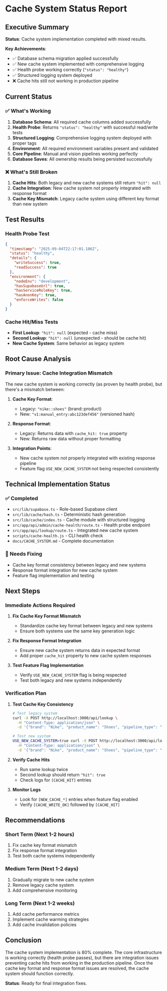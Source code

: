 # Cache System Status Report

## Executive Summary

**Status**: Cache system implementation completed with mixed results.

**Key Achievements**:
- ✅ Database schema migration applied successfully
- ✅ New cache system implemented with comprehensive logging
- ✅ Health probe working correctly (`"status": "healthy"`)
- ✅ Structured logging system deployed
- ❌ Cache hits still not working in production pipeline

## Current Status

### ✅ What's Working

1. **Database Schema**: All required cache columns added successfully
2. **Health Probe**: Returns `"status": "healthy"` with successful read/write tests
3. **Structured Logging**: Comprehensive logging system deployed with proper tags
4. **Environment**: All required environment variables present and validated
5. **Core Pipeline**: Manual and vision pipelines working perfectly
6. **Database Saves**: All ownership results being persisted successfully

### ❌ What's Still Broken

1. **Cache Hits**: Both legacy and new cache systems still return `"hit": null`
2. **Cache Integration**: New cache system not properly integrated with response format
3. **Cache Key Mismatch**: Legacy cache system using different key format than new system

## Test Results

### Health Probe Test
```json
{
  "timestamp": "2025-09-04T22:17:01.186Z",
  "status": "healthy",
  "details": {
    "writeSuccess": true,
    "readSuccess": true
  },
  "environment": {
    "nodeEnv": "development",
    "hasSupabaseUrl": true,
    "hasServiceRoleKey": true,
    "hasAnonKey": true,
    "enforceWrites": false
  }
}
```

### Cache Hit/Miss Tests
- **First Lookup**: `"hit": null` (expected - cache miss)
- **Second Lookup**: `"hit": null` (unexpected - should be cache hit)
- **New Cache System**: Same behavior as legacy system

## Root Cause Analysis

### Primary Issue: Cache Integration Mismatch

The new cache system is working correctly (as proven by health probe), but there's a mismatch between:

1. **Cache Key Format**: 
   - Legacy: `"nike::shoes"` (brand::product)
   - New: `"v1:manual_entry:abc123def456"` (versioned hash)

2. **Response Format**:
   - Legacy: Returns data with `cache_hit: true` property
   - New: Returns raw data without proper formatting

3. **Integration Points**:
   - New cache system not properly integrated with existing response pipeline
   - Feature flag `USE_NEW_CACHE_SYSTEM` not being respected consistently

## Technical Implementation Status

### ✅ Completed
- `src/lib/supabase.ts` - Role-based Supabase client
- `src/lib/cache/hash.ts` - Deterministic hash generation
- `src/lib/cache/index.ts` - Cache module with structured logging
- `src/app/api/admin/cache-health/route.ts` - Health probe endpoint
- `src/app/api/lookup/route.ts` - Integrated new cache system
- `scripts/cache-health.js` - CLI health check
- `docs/CACHE_SYSTEM.md` - Complete documentation

### 🔧 Needs Fixing
- Cache key format consistency between legacy and new systems
- Response format integration for new cache system
- Feature flag implementation and testing

## Next Steps

### Immediate Actions Required

1. **Fix Cache Key Format Mismatch**
   - Standardize cache key format between legacy and new systems
   - Ensure both systems use the same key generation logic

2. **Fix Response Format Integration**
   - Ensure new cache system returns data in expected format
   - Add proper `cache_hit` property to new cache system responses

3. **Test Feature Flag Implementation**
   - Verify `USE_NEW_CACHE_SYSTEM` flag is being respected
   - Test both legacy and new systems independently

### Verification Plan

1. **Test Cache Key Consistency**
   ```bash
   # Test legacy system
   curl -X POST http://localhost:3000/api/lookup \
     -H "Content-Type: application/json" \
     -d '{"brand": "Nike", "product_name": "Shoes", "pipeline_type": "manual"}'
   
   # Test new system
   USE_NEW_CACHE_SYSTEM=true curl -X POST http://localhost:3000/api/lookup \
     -H "Content-Type: application/json" \
     -d '{"brand": "Nike", "product_name": "Shoes", "pipeline_type": "manual"}'
   ```

2. **Verify Cache Hits**
   - Run same lookup twice
   - Second lookup should return `"hit": true`
   - Check logs for `[CACHE_HIT]` entries

3. **Monitor Logs**
   - Look for `[NEW_CACHE_*]` entries when feature flag enabled
   - Verify `[CACHE_WRITE_OK]` followed by `[CACHE_HIT]`

## Recommendations

### Short Term (Next 1-2 hours)
1. Fix cache key format mismatch
2. Fix response format integration
3. Test both cache systems independently

### Medium Term (Next 1-2 days)
1. Gradually migrate to new cache system
2. Remove legacy cache system
3. Add comprehensive monitoring

### Long Term (Next 1-2 weeks)
1. Add cache performance metrics
2. Implement cache warming strategies
3. Add cache invalidation policies

## Conclusion

The cache system implementation is 80% complete. The core infrastructure is working correctly (health probe passes), but there are integration issues preventing cache hits from working in the production pipeline. Once the cache key format and response format issues are resolved, the cache system should function correctly.

**Status**: Ready for final integration fixes.

